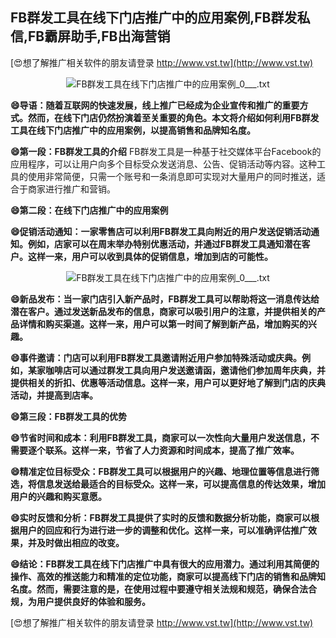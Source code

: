 ## **FB群发工具在线下门店推广中的应用案例,FB群发私信,FB霸屏助手,FB出海营销**

[😍想了解推广相关软件的朋友请登录 http://www.vst.tw](http://www.vst.tw)

 <center><img src="https://vst.tw/MP4/tuiguang/png/2.png" alt="FB群发工具在线下门店推广中的应用案例_0___.txt"></center>

**😄导语：随着互联网的快速发展，线上推广已经成为企业宣传和推广的重要方式。然而，在线下门店仍然扮演着至关重要的角色。本文将介绍如何利用FB群发工具在线下门店推广中的应用案例，以提高销售和品牌知名度。**

**😄第一段：FB群发工具的介绍**
FB群发工具是一种基于社交媒体平台Facebook的应用程序，可以让用户向多个目标受众发送消息、公告、促销活动等内容。这种工具的使用非常简便，只需一个账号和一条消息即可实现对大量用户的同时推送，适合于商家进行推广和营销。

**😄第二段：在线下门店推广中的应用案例**

**😄促销活动通知：一家零售店可以利用FB群发工具向附近的用户发送促销活动通知。例如，店家可以在周末举办特别优惠活动，并通过FB群发工具通知潜在客户。这样一来，用户可以收到具体的促销信息，增加到店的可能性。**

 <center><img src="https://vst.tw/MP4/tuiguang/png/1.png" alt="FB群发工具在线下门店推广中的应用案例_0___.txt"></center>

**😄新品发布：当一家门店引入新产品时，FB群发工具可以帮助将这一消息传达给潜在客户。通过发送新品发布的信息，商家可以吸引用户的注意，并提供相关的产品详情和购买渠道。这样一来，用户可以第一时间了解到新产品，增加购买的兴趣。**

**😄事件邀请：门店可以利用FB群发工具邀请附近用户参加特殊活动或庆典。例如，某家咖啡店可以通过群发工具向用户发送邀请函，邀请他们参加周年庆典，并提供相关的折扣、优惠等活动信息。这样一来，用户可以更好地了解到门店的庆典活动，并提高到店率。**

**😄第三段：FB群发工具的优势**

**😄节省时间和成本：利用FB群发工具，商家可以一次性向大量用户发送信息，不需要逐个联系。这样一来，节省了人力资源和时间成本，提高了推广效率。**

**😄精准定位目标受众：FB群发工具可以根据用户的兴趣、地理位置等信息进行筛选，将信息发送给最适合的目标受众。这样一来，可以提高信息的传达效果，增加用户的兴趣和购买意愿。**

**😄实时反馈和分析：FB群发工具提供了实时的反馈和数据分析功能，商家可以根据用户的回应和行为进行进一步的调整和优化。这样一来，可以准确评估推广效果，并及时做出相应的改变。**

**😄结论：FB群发工具在线下门店推广中具有很大的应用潜力。通过利用其简便的操作、高效的推送能力和精准的定位功能，商家可以提高线下门店的销售和品牌知名度。然而，需要注意的是，在使用过程中要遵守相关法规和规范，确保合法合规，为用户提供良好的体验和服务。**

[😍想了解推广相关软件的朋友请登录 http://www.vst.tw](http://www.vst.tw)



